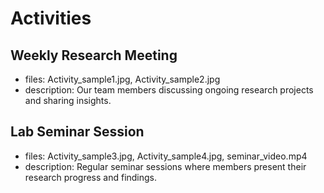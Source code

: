 # Activities

## Weekly Research Meeting
- files: Activity_sample1.jpg, Activity_sample2.jpg
- description: Our team members discussing ongoing research projects and sharing insights.

## Lab Seminar Session
- files: Activity_sample3.jpg, Activity_sample4.jpg, seminar_video.mp4
- description: Regular seminar sessions where members present their research progress and findings.

